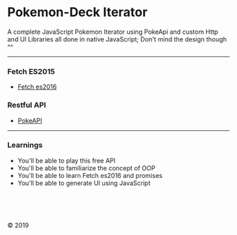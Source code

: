 # Pokemon-Deck Iterator
A complete JavaScript Pokemon Iterator using PokeApi and custom Http and UI Libraries all done in native JavaScript; Don't mind the design though ^^

----
### Fetch ES2015
- [Fetch es2016](https://developer.mozilla.org/en-US/docs/Web/API/Fetch_API)
### Restful API
- [PokeAPI](https://pokeapi.co/)

----

### Learnings
- You'll be able to play this free API
- You'll be able to familiarize the concept of OOP
- You'll be able to learn Fetch es2016 and promises
- You'll be able to generate UI using JavaScript

<br>
<br>
<br>
<p>&copy; 2019</p>